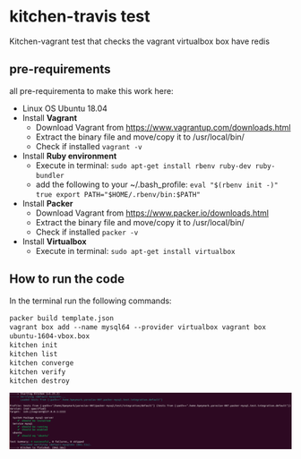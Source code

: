 
# kitchen-travis test
Kitchen-vagrant test that checks the vagrant virtualbox box have redis

## pre-requirements

all pre-requirementa to make this work here:
- Linux OS Ubuntu 18.04
- Install **Vagrant** 
	- Download Vagrant from https://www.vagrantup.com/downloads.html
	- Extract the binary file and move/copy it to /usr/local/bin/
	- Check if installed 
		``` vagrant -v ```
- Install **Ruby environment**
	- Execute in terminal: ```sudo apt-get install rbenv ruby-dev ruby-bundler```
	- add the following to your ~/.bash_profile:
			```
			eval "$(rbenv init -)"
			true
			export PATH="$HOME/.rbenv/bin:$PATH"
			```
- Install **Packer**
	- Download Vagrant from https://www.packer.io/downloads.html
	- Extract the binary file and move/copy it to /usr/local/bin/
	- Check if installed 
		``` packer -v ```
 - Install **Virtualbox**
	 - Execute in terminal: ```sudo apt-get install virtualbox```

## How to run the code
In the terminal run the following commands:
	
	packer build template.json
	vagrant box add --name mysql64 --provider virtualbox vagrant box ubuntu-1604-vbox.box
	kitchen init
	kitchen list
	kitchen converge
	kitchen verify
	kitchen destroy
![Screenshot of the test](./screenshots/test-screenshot.png)
